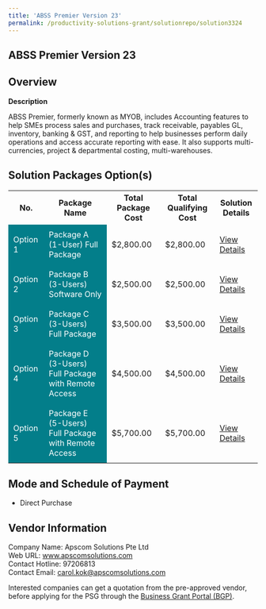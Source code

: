 ```yaml
---
title: 'ABSS Premier Version 23'
permalink: /productivity-solutions-grant/solutionrepo/solution3324
---
```


## ABSS Premier Version 23

## Overview

**Description**

ABSS Premier, formerly known as MYOB, includes Accounting features to help SMEs process sales and purchases, track receivable, payables GL, inventory, banking & GST, and reporting to help businesses perform daily operations and access accurate reporting with ease. It also supports multi-currencies, project & departmental costing, multi-warehouses.

## Solution Packages Option(s)

<table>
<tr>
<th><b>No.</b></th>
<th><b>Package Name</b></th>
<th><b>Total Package Cost</b></th>
<th><b>Total Qualifying Cost</b></th>
<th><b>Solution Details</b></th>
</tr>
<tr>
<td style='padding: 10px; background-color: #037E8A; color: #FFFFFF;'>Option 1</td>
<td style='padding: 10px; background-color: #037E8A; color: #FFFFFF;'>Package A (1-User) Full Package</td>
<td style='padding: 10px;'>$2,800.00</td>
<td style='padding: 10px;'>$2,800.00</td>
<td style='padding: 10px;'><a href='/images/psg/Apscom_Desensitised_Annex_3__Part_1.pdf' target='_blank'>View Details</a></td>
</tr>
<tr>
<td style='padding: 10px; background-color: #037E8A; color: #FFFFFF;'>Option 2</td>
<td style='padding: 10px; background-color: #037E8A; color: #FFFFFF;'>Package B (3-Users) Software Only</td>
<td style='padding: 10px;'>$2,500.00</td>
<td style='padding: 10px;'>$2,500.00</td>
<td style='padding: 10px;'><a href='/images/psg/Apscom_Desensitised_Annex_3__Part_2.pdf' target='_blank'>View Details</a></td>
</tr>
<tr>
<td style='padding: 10px; background-color: #037E8A; color: #FFFFFF;'>Option 3</td>
<td style='padding: 10px; background-color: #037E8A; color: #FFFFFF;'>Package C (3-Users) Full Package</td>
<td style='padding: 10px;'>$3,500.00</td>
<td style='padding: 10px;'>$3,500.00</td>
<td style='padding: 10px;'><a href='/images/psg/Apscom_Desensitised_Annex_3__Part_3.pdf' target='_blank'>View Details</a></td>
</tr>
<tr>
<td style='padding: 10px; background-color: #037E8A; color: #FFFFFF;'>Option 4</td>
<td style='padding: 10px; background-color: #037E8A; color: #FFFFFF;'>Package D (3-Users) Full Package with Remote Access</td>
<td style='padding: 10px;'>$4,500.00</td>
<td style='padding: 10px;'>$4,500.00</td>
<td style='padding: 10px;'><a href='/images/psg/Apscom_Desensitised_Annex_3__Part_4.pdf' target='_blank'>View Details</a></td>
</tr>
<tr>
<td style='padding: 10px; background-color: #037E8A; color: #FFFFFF;'>Option 5</td>
<td style='padding: 10px; background-color: #037E8A; color: #FFFFFF;'>Package E (5-Users) Full Package with Remote Access</td>
<td style='padding: 10px;'>$5,700.00</td>
<td style='padding: 10px;'>$5,700.00</td>
<td style='padding: 10px;'><a href='/images/psg/Apscom_Desensitised_Annex_3__Part_5.pdf' target='_blank'>View Details</a></td>
</tr>
</table>

## Mode and Schedule of Payment

 - Direct Purchase

## Vendor Information

 Company Name: Apscom Solutions Pte Ltd<br>Web URL: www.apscomsolutions.com<br>Contact Hotline: 97206813 <br>Contact Email: carol.kok@apscomsolutions.com <br>

Interested companies can get a quotation from the pre-approved vendor, before applying for the PSG through the <a href='https://www.businessgrants.gov.sg/' target='_blank' rel='noopener'>Business Grant Portal (BGP)</a>.

<script src="/jquery/resize-tables.js"></script>
